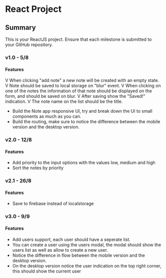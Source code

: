 # React Project

## Summary

This is your ReactJS project. Ensure that each milestone is submitted to your GitHub repository.

### v1.0 - 5/8

#### Features

V When clicking "add note" a new note will be created with an empty state.
V Note should be saved to local storage on "blur" event.
V When clicking on one of the notes the information of that note should be displayed on the form, and should be saved on blur.
V After saving show the "Saved!" indication.
V The note name on the list should be the title.
- Build the Note app responsive UI, try and break down the UI to small components as much as you can.
- Build the routing, make sure to notice the difference between the mobile version and the desktop version.

### v2.0 - 12/8

#### Features

- Add priority to the input options with the values low, medium and high
- Sort the notes by priority

### v2.1 - 26/8

#### Features

- Save to firebase instead of localstorage

### v3.0 - 9/9

#### Features

- Add users support, each user should have a seperate list.
- You can create a user using the users modal, the modal should show the users list as well as allow to create a new user.
- Notice the difference in flow between the mobile version and the desktop version.
- On the desktop version notice the user indication on the top right corner, this should show the current user